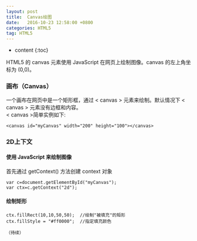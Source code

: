 ```yaml
---
layout: post
title:  Canvas绘图
date:   2016-10-23 12:58:00 +0800
categories: HTML5
tag: HTML5
---
```


* content
{:toc}

HTML5 的 canvas 元素使用 JavaScript 在网页上绘制图像。canvas 的左上角坐标为 (0,0)。    

### 画布（Canvas）  

一个画布在网页中是一个矩形框，通过 < canvas > 元素来绘制。默认情况下 < canvas > 元素没有边框和内容。  
< canvas >简单实例如下:

	<canvas id="myCanvas" width="200" height="100"></canvas>

### 2D上下文 

#### 使用 JavaScript 来绘制图像  

首先通过 getContext() 方法创建 context 对象

	var c=document.getElementById("myCanvas");
	var ctx=c.getContext("2d");

#### 绘制矩形  

	ctx.fillRect(10,10,50,50);  //绘制"被填充"的矩形
	ctx.fillStyle = "#ff0000";  //指定填充颜色

	（待续）